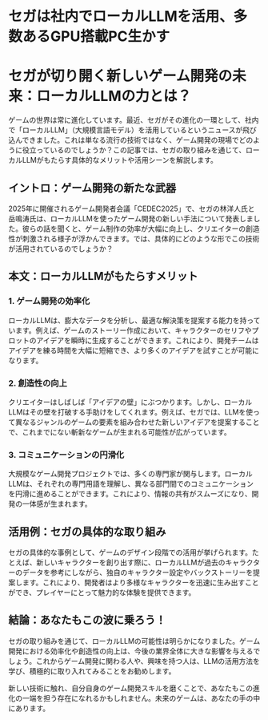 # セガは社内でローカルLLMを活用、多数あるGPU搭載PC生かす

# セガが切り開く新しいゲーム開発の未来：ローカルLLMの力とは？

ゲームの世界は常に進化しています。最近、セガがその進化の一環として、社内で「ローカルLLM」（大規模言語モデル）を活用しているというニュースが飛び込んできました。これは単なる流行の技術ではなく、ゲーム開発の現場でどのように役立っているのでしょうか？この記事では、セガの取り組みを通じて、ローカルLLMがもたらす具体的なメリットや活用シーンを解説します。

## イントロ：ゲーム開発の新たな武器

2025年に開催されるゲーム開発者会議「CEDEC2025」で、セガの林洋人氏と岳鳴涛氏は、ローカルLLMを使ったゲーム開発の新しい手法について発表しました。彼らの話を聞くと、ゲーム制作の効率が大幅に向上し、クリエイターの創造性が刺激される様子が浮かんできます。では、具体的にどのような形でこの技術が活用されているのでしょうか？

## 本文：ローカルLLMがもたらすメリット

### 1. ゲーム開発の効率化

ローカルLLMは、膨大なデータを分析し、最適な解決策を提案する能力を持っています。例えば、ゲームのストーリー作成において、キャラクターのセリフやプロットのアイデアを瞬時に生成することができます。これにより、開発チームはアイデアを練る時間を大幅に短縮でき、より多くのアイデアを試すことが可能になります。

### 2. 創造性の向上

クリエイターはしばしば「アイデアの壁」にぶつかります。しかし、ローカルLLMはその壁を打破する手助けをしてくれます。例えば、セガでは、LLMを使って異なるジャンルのゲームの要素を組み合わせた新しいアイデアを提案することで、これまでにない斬新なゲームが生まれる可能性が広がっています。

### 3. コミュニケーションの円滑化

大規模なゲーム開発プロジェクトでは、多くの専門家が関与します。ローカルLLMは、それぞれの専門用語を理解し、異なる部門間でのコミュニケーションを円滑に進めることができます。これにより、情報の共有がスムーズになり、開発の一体感が生まれます。

## 活用例：セガの具体的な取り組み

セガの具体的な事例として、ゲームのデザイン段階での活用が挙げられます。たとえば、新しいキャラクターを創り出す際に、ローカルLLMが過去のキャラクターのデータを参考にしながら、独自のキャラクター設定やバックストーリーを提案します。これにより、開発者はより多様なキャラクターを迅速に生み出すことができ、プレイヤーにとって魅力的な体験を提供できます。

## 結論：あなたもこの波に乗ろう！

セガの取り組みを通じて、ローカルLLMの可能性は明らかになりました。ゲーム開発における効率化や創造性の向上は、今後の業界全体に大きな影響を与えるでしょう。これからゲーム開発に関わる人や、興味を持つ人は、LLMの活用方法を学び、積極的に取り入れてみることをお勧めします。

新しい技術に触れ、自分自身のゲーム開発スキルを磨くことで、あなたもこの進化の一端を担う存在になれるかもしれません。未来のゲームは、あなたの手の中にあります。